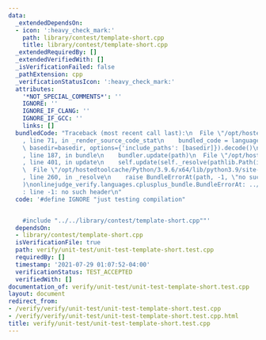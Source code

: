 ```yaml
---
data:
  _extendedDependsOn:
  - icon: ':heavy_check_mark:'
    path: library/contest/template-short.cpp
    title: library/contest/template-short.cpp
  _extendedRequiredBy: []
  _extendedVerifiedWith: []
  _isVerificationFailed: false
  _pathExtension: cpp
  _verificationStatusIcon: ':heavy_check_mark:'
  attributes:
    '*NOT_SPECIAL_COMMENTS*': ''
    IGNORE: ''
    IGNORE_IF_CLANG: ''
    IGNORE_IF_GCC: ''
    links: []
  bundledCode: "Traceback (most recent call last):\n  File \"/opt/hostedtoolcache/Python/3.9.6/x64/lib/python3.9/site-packages/onlinejudge_verify/documentation/build.py\"\
    , line 71, in _render_source_code_stat\n    bundled_code = language.bundle(stat.path,\
    \ basedir=basedir, options={'include_paths': [basedir]}).decode()\n  File \"/opt/hostedtoolcache/Python/3.9.6/x64/lib/python3.9/site-packages/onlinejudge_verify/languages/cplusplus.py\"\
    , line 187, in bundle\n    bundler.update(path)\n  File \"/opt/hostedtoolcache/Python/3.9.6/x64/lib/python3.9/site-packages/onlinejudge_verify/languages/cplusplus_bundle.py\"\
    , line 401, in update\n    self.update(self._resolve(pathlib.Path(included), included_from=path))\n\
    \  File \"/opt/hostedtoolcache/Python/3.9.6/x64/lib/python3.9/site-packages/onlinejudge_verify/languages/cplusplus_bundle.py\"\
    , line 260, in _resolve\n    raise BundleErrorAt(path, -1, \"no such header\"\
    )\nonlinejudge_verify.languages.cplusplus_bundle.BundleErrorAt: ../../library/contest/template-short.cpp\"\
    : line -1: no such header\n"
  code: '#define IGNORE "just testing compilation"


    #include "../../library/contest/template-short.cpp""'
  dependsOn:
  - library/contest/template-short.cpp
  isVerificationFile: true
  path: verify/unit-test/unit-test-template-short.test.cpp
  requiredBy: []
  timestamp: '2021-07-29 01:07:52-04:00'
  verificationStatus: TEST_ACCEPTED
  verifiedWith: []
documentation_of: verify/unit-test/unit-test-template-short.test.cpp
layout: document
redirect_from:
- /verify/verify/unit-test/unit-test-template-short.test.cpp
- /verify/verify/unit-test/unit-test-template-short.test.cpp.html
title: verify/unit-test/unit-test-template-short.test.cpp
---
```

